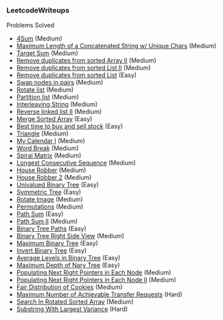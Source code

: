 ### LeetcodeWriteups

Problems Solved

- [4Sum](src/4Sum.md) (Medium)
- [Maximum Length of a Concatenated String w/ Unique Chars](src/maximum_length_of_a_concatenated_string_with_unique_characters.md) (Medium)
- [Target Sum](src/target_sum.md) (Medium)
- [Remove duplicates from sorted Array II](src/remove_duplicates_from_sorted_array_2.md) (Medium)
- [Remove duplicates from sorted List II](src/remove_duplicates_from_sorted_list_2.md) (Medium)
- [Remove duplicates from sorted List](src/remove_duplicates_from_sorted_list.md) (Easy)
- [Swap nodes in pairs](src/swap_nodes_in_pairs.md) (Medium)
- [Rotate list](src/rotate_list.md) (Medium)
- [Partition list](src/partition_list.md) (Medium)
- [Interleaving String](src/interleaving_strings.md) (Medium)
- [Reverse linked list II](src/reverse_linked_list_2.md) (Medium)
- [Merge Sorted Array](src/merge_sorted_array.md) (Easy)
- [Best time to buy and sell stock](src/best_time_to_buy_and_sell_stock.md) (Easy)
- [Triangle](src/triangle.md) (Medium)
- [My Calendar I](src/my_calendar_1.md) (Medium)
- [Word Break](src/word_break.md) (Medium)
- [Spiral Matrix](src/spiral_matrix.md) (Medium)
- [Longest Consecutive Sequence](src/longest_consecutive_sequence.md) (Medium)
- [House Robber](src/house_robber.md) (Medium)
- [House Robber 2](src/house_robber_2.md) (Medium)
- [Univalued Binary Tree](src/univalued_binary_tree.md) (Easy)
- [Symmetric Tree](src/symmetric_tree.md) (Easy)
- [Rotate Image](src/rotate_image.md) (Medium)
- [Permutations](src/permutations.md) (Medium)
- [Path Sum](src/path_sum.md) (Easy)
- [Path Sum II](src/path_sum_2.md) (Medium)
- [Binary Tree Paths](src/binary_tree_paths.md) (Easy)
- [Binary Tree Right Side View](src/binary_tree_right_side_view.md) (Medium)
- [Maximum Binary Tree](src/maximum_binary_tree.md) (Easy)
- [Invert Binary Tree](src/invert_binary_tree.md) (Easy)
- [Average Levels in Binary Tree](src/average_of_levels_in_binary_tree.md) (Easy)
- [Maximum Depth of Nary Tree](src/maximum_depth_of_nary_tree.md) (Easy)
- [Populating Next Right Pointers in Each Node](src/populating_next_right_pointers_in_each_node.md) (Medium)
- [Populating Next Right Pointers in Each Node II](src/populating_next_right_pointers_in_each_node_2.md) (Medium)
- [Fair Distribution of Cookies](src/fair_distribution_of_cookies.md) (Medium)
- [Maximum Number of Achievable Transfer Requests](src/maximum_number_of_achievable_transfer_requests.md) (Hard)
- [Search In Rotated Sorted Array](src/search_in_rotated_sorted_array.md) (Medium)
- [Substring With Largest Variance](src/substring_with_largest_variance.md) (Hard)
